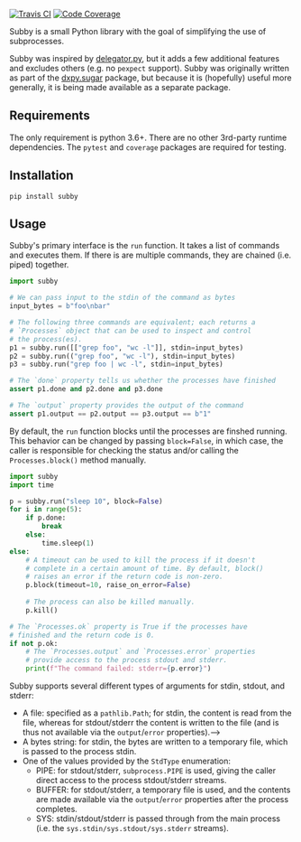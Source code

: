 [![Travis CI](https://travis-ci.org/jdidion/subby.svg?branch=master)](https://travis-ci.org/jdidion/subby)
[![Code Coverage](https://codecov.io/gh/jdidion/subby/branch/master/graph/badge.svg)](https://codecov.io/gh/jdidion/subby)

Subby is a small Python library with the goal of simplifying the use of subprocesses.

Subby was inspired by [delegator.py](https://github.com/amitt001/delegator.py), but it adds a few additional features and excludes others (e.g. no `pexpect` support). Subby was originally written as part of the [dxpy.sugar](https://github.com/dnanexus/dx-toolkit/tree/SCI-1321_dx_sugar/src/python/dxpy/sugar) package, but because it is (hopefully) useful more generally, it is being made available as a separate package.

## Requirements

The only requirement is python 3.6+. There are no other 3rd-party runtime dependencies. The `pytest` and `coverage` packages are required for testing.

## Installation

`pip install subby`

## Usage

Subby's primary interface is the `run` function. It takes a list of commands and executes them. If there is are multiple commands, they are chained (i.e. piped) together.

```python
import subby

# We can pass input to the stdin of the command as bytes
input_bytes = b"foo\nbar"

# The following three commands are equivalent; each returns a
# `Processes` object that can be used to inspect and control
# the process(es).
p1 = subby.run([["grep foo", "wc -l"]], stdin=input_bytes)
p2 = subby.run(("grep foo", "wc -l"), stdin=input_bytes)
p3 = subby.run("grep foo | wc -l", stdin=input_bytes)

# The `done` property tells us whether the processes have finished
assert p1.done and p2.done and p3.done

# The `output` property provides the output of the command
assert p1.output == p2.output == p3.output == b"1"
```

By default, the `run` function blocks until the processes are finshed running. This behavior can be changed by passing `block=False`, in which case, the caller is responsible for checking the status and/or calling the `Processes.block()` method manually.

```python
import subby
import time

p = subby.run("sleep 10", block=False)
for i in range(5):
    if p.done:
        break
    else:
        time.sleep(1)
else:
    # A timeout can be used to kill the process if it doesn't
    # complete in a certain amount of time. By default, block()
    # raises an error if the return code is non-zero.
    p.block(timeout=10, raise_on_error=False)
    
    # The process can also be killed manually.
    p.kill()

# The `Processes.ok` property is True if the processes have
# finished and the return code is 0.
if not p.ok:
    # The `Processes.output` and `Processes.error` properties
    # provide access to the process stdout and stderr.
    print(f"The command failed: stderr={p.error}")
```

Subby supports several different types of arguments for stdin, stdout, and stderr:

* A file: specified as a `pathlib.Path`; for stdin, the content is read from the file, whereas for stdout/stderr the content is written to the file (and is thus not available via the `output`/`error` properties).-->
* A bytes string: for stdin, the bytes are written to a temporary file, which is passed to the process stdin.
* One of the values provided by the `StdType` enumeration:
    * PIPE: for stdout/stderr, `subprocess.PIPE` is used, giving the caller direct access to the process stdout/stderr streams.
    * BUFFER: for stdout/stderr, a temporary file is used, and the contents are made available via the `output`/`error` properties after the process completes.
    * SYS: stdin/stdout/stderr is passed through from the main process (i.e. the `sys.stdin/sys.stdout/sys.stderr` streams).
